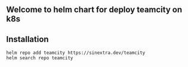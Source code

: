 ## Welcome to helm chart for deploy teamcity on k8s

## Installation

```console
helm repo add teamcity https://sinextra.dev/teamcity
helm search repo teamcity
```
